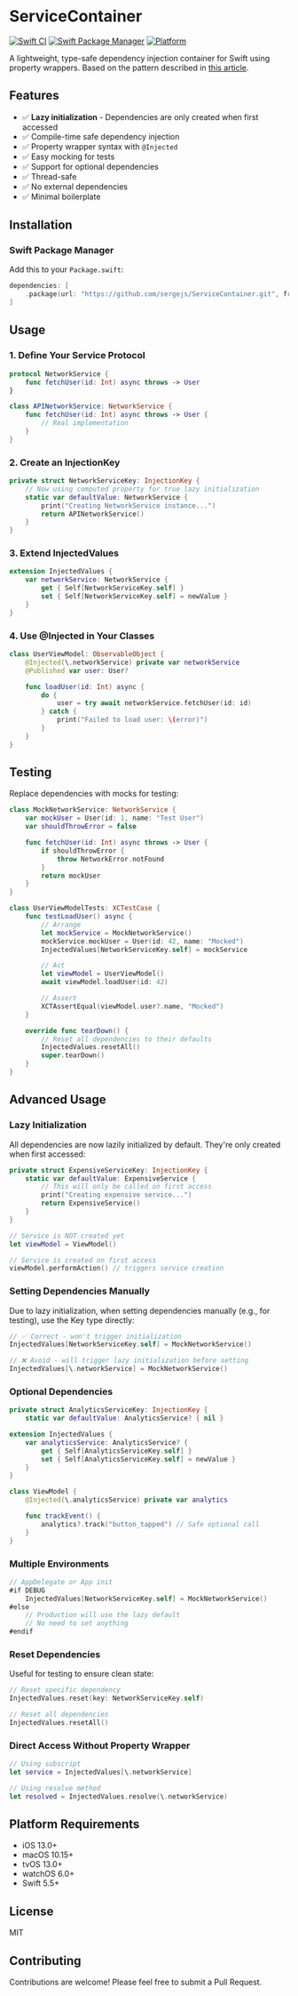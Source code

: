 # ServiceContainer

[![Swift CI](https://github.com/sergejs/ServiceContainer/actions/workflows/swift.yml/badge.svg)](https://github.com/sergejs/ServiceContainer/actions/workflows/swift.yml)
[![Swift Package Manager](https://img.shields.io/badge/Swift%20Package%20Manager-compatible-brightgreen.svg)](https://swift.org/package-manager/)
[![Platform](https://img.shields.io/badge/platform-iOS%20%7C%20macOS%20%7C%20tvOS%20%7C%20watchOS%20%7C%20Linux-lightgrey.svg)](https://github.com/sergejs/ServiceContainer)

A lightweight, type-safe dependency injection container for Swift using property wrappers. Based on the pattern described in [this article](https://www.avanderlee.com/swift/dependency-injection/).

## Features

- ✅ **Lazy initialization** - Dependencies are only created when first accessed
- ✅ Compile-time safe dependency injection
- ✅ Property wrapper syntax with `@Injected`
- ✅ Easy mocking for tests
- ✅ Support for optional dependencies
- ✅ Thread-safe
- ✅ No external dependencies
- ✅ Minimal boilerplate

## Installation

### Swift Package Manager

Add this to your `Package.swift`:

```swift
dependencies: [
    .package(url: "https://github.com/sergejs/ServiceContainer.git", from: "1.0.0")
]
```

## Usage

### 1. Define Your Service Protocol

```swift
protocol NetworkService {
    func fetchUser(id: Int) async throws -> User
}

class APINetworkService: NetworkService {
    func fetchUser(id: Int) async throws -> User {
        // Real implementation
    }
}
```

### 2. Create an InjectionKey

```swift
private struct NetworkServiceKey: InjectionKey {
    // Now using computed property for true lazy initialization
    static var defaultValue: NetworkService {
        print("Creating NetworkService instance...")
        return APINetworkService()
    }
}
```

### 3. Extend InjectedValues

```swift
extension InjectedValues {
    var networkService: NetworkService {
        get { Self[NetworkServiceKey.self] }
        set { Self[NetworkServiceKey.self] = newValue }
    }
}
```

### 4. Use @Injected in Your Classes

```swift
class UserViewModel: ObservableObject {
    @Injected(\.networkService) private var networkService
    @Published var user: User?

    func loadUser(id: Int) async {
        do {
            user = try await networkService.fetchUser(id: id)
        } catch {
            print("Failed to load user: \(error)")
        }
    }
}
```

## Testing

Replace dependencies with mocks for testing:

```swift
class MockNetworkService: NetworkService {
    var mockUser = User(id: 1, name: "Test User")
    var shouldThrowError = false

    func fetchUser(id: Int) async throws -> User {
        if shouldThrowError {
            throw NetworkError.notFound
        }
        return mockUser
    }
}

class UserViewModelTests: XCTestCase {
    func testLoadUser() async {
        // Arrange
        let mockService = MockNetworkService()
        mockService.mockUser = User(id: 42, name: "Mocked")
        InjectedValues[NetworkServiceKey.self] = mockService

        // Act
        let viewModel = UserViewModel()
        await viewModel.loadUser(id: 42)

        // Assert
        XCTAssertEqual(viewModel.user?.name, "Mocked")
    }

    override func tearDown() {
        // Reset all dependencies to their defaults
        InjectedValues.resetAll()
        super.tearDown()
    }
}
```

## Advanced Usage

### Lazy Initialization

All dependencies are now lazily initialized by default. They're only created when first accessed:

```swift
private struct ExpensiveServiceKey: InjectionKey {
    static var defaultValue: ExpensiveService {
        // This will only be called on first access
        print("Creating expensive service...")
        return ExpensiveService()
    }
}

// Service is NOT created yet
let viewModel = ViewModel()

// Service is created on first access
viewModel.performAction() // triggers service creation
```

### Setting Dependencies Manually

Due to lazy initialization, when setting dependencies manually (e.g., for testing), use the Key type directly:

```swift
// ✅ Correct - won't trigger initialization
InjectedValues[NetworkServiceKey.self] = MockNetworkService()

// ❌ Avoid - will trigger lazy initialization before setting
InjectedValues[\.networkService] = MockNetworkService()
```

### Optional Dependencies

```swift
private struct AnalyticsServiceKey: InjectionKey {
    static var defaultValue: AnalyticsService? { nil }

extension InjectedValues {
    var analyticsService: AnalyticsService? {
        get { Self[AnalyticsServiceKey.self] }
        set { Self[AnalyticsServiceKey.self] = newValue }
    }
}

class ViewModel {
    @Injected(\.analyticsService) private var analytics

    func trackEvent() {
        analytics?.track("button_tapped") // Safe optional call
    }
}
```

### Multiple Environments

```swift
// AppDelegate or App init
#if DEBUG
    InjectedValues[NetworkServiceKey.self] = MockNetworkService()
#else
    // Production will use the lazy default
    // No need to set anything
#endif
```

### Reset Dependencies

Useful for testing to ensure clean state:

```swift
// Reset specific dependency
InjectedValues.reset(key: NetworkServiceKey.self)

// Reset all dependencies
InjectedValues.resetAll()
```

### Direct Access Without Property Wrapper

```swift
// Using subscript
let service = InjectedValues[\.networkService]

// Using resolve method
let resolved = InjectedValues.resolve(\.networkService)
```

## Platform Requirements

- iOS 13.0+
- macOS 10.15+
- tvOS 13.0+
- watchOS 6.0+
- Swift 5.5+

## License

MIT

## Contributing

Contributions are welcome! Please feel free to submit a Pull Request.